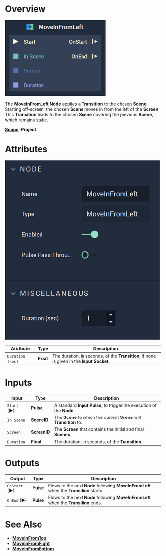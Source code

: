 # Overview

![The MoveInFromLeft Node.](../../.gitbook/assets/moveinfromleftnodereal.png)

The **MoveInFromLeft Node** applies a **Transition** to the chosen **Scene**. Starting off-screen, the chosen **Scene** moves in from the left of the **Screen**. This **Transition** leads to the chosen **Scene** covering the previous **Scene**, which remains static.  

[**Scope**](../overview.md#scopes): **Project**.

# Attributes

![The MoveInFromLeft Node Attributes**](../../.gitbook/assets/moveinfromleft.png)

|Attribute|Type|Description|
|---|---|---|
|`Duration (sec)`|**Float**| The duration, in seconds, of the **Transition**, if none is given in the **Input Socket**. |


# Inputs

|Input|Type|Description|
|---|---|---|
|`Start` (►)|**Pulse**|A standard **Input Pulse**, to trigger the execution of the **Node**.|
| `In Scene` | **SceneID** | The **Scene** to which the current **Scene** will **Transition** to. |
| `Screen` | **ScreenID** | The **Screen** that contains the initial and final **Scenes**. |
| `Duration` | **Float** | The duration, in seconds, of the **Transition**. |


# Outputs

|Output|Type|Description|
|---|---|---|
| `OnStart` (►) | **Pulse** | Flows to the next **Node** following **MoveInFromLeft** when the **Transition** starts. |
| `OnEnd` (►) | **Pulse** | Flows to the next **Node** following **MoveInFromLeft** when the **Transition** ends.  |

# See Also

* [**MoveInFromTop**](moveinfromtop.md)
* [**MoveinFromRight**](moveinfromright.md)
* [**MoveInFromBottom**](moveinfrombottom.md)
